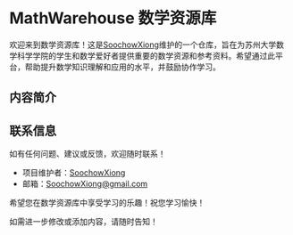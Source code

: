 # MathWarehouse 数学资源库
欢迎来到数学资源库！这是[SoochowXiong](https://github.com/SoochowXiong)维护的一个仓库，旨在为苏州大学数学科学学院的学生和数学爱好者提供重要的数学资源和参考资料。希望通过此平台，帮助提升数学知识理解和应用的水平，并鼓励协作学习。

## 内容简介



## 联系信息
如有任何问题、建议或反馈，欢迎随时联系！

- 项目维护者：[SoochowXiong](https://github.com/SoochowXiong)
- 邮箱：SoochowXiong@gmail.com

希望您在数学资源库中享受学习的乐趣！祝您学习愉快！

如需进一步修改或添加内容，请随时告知！
